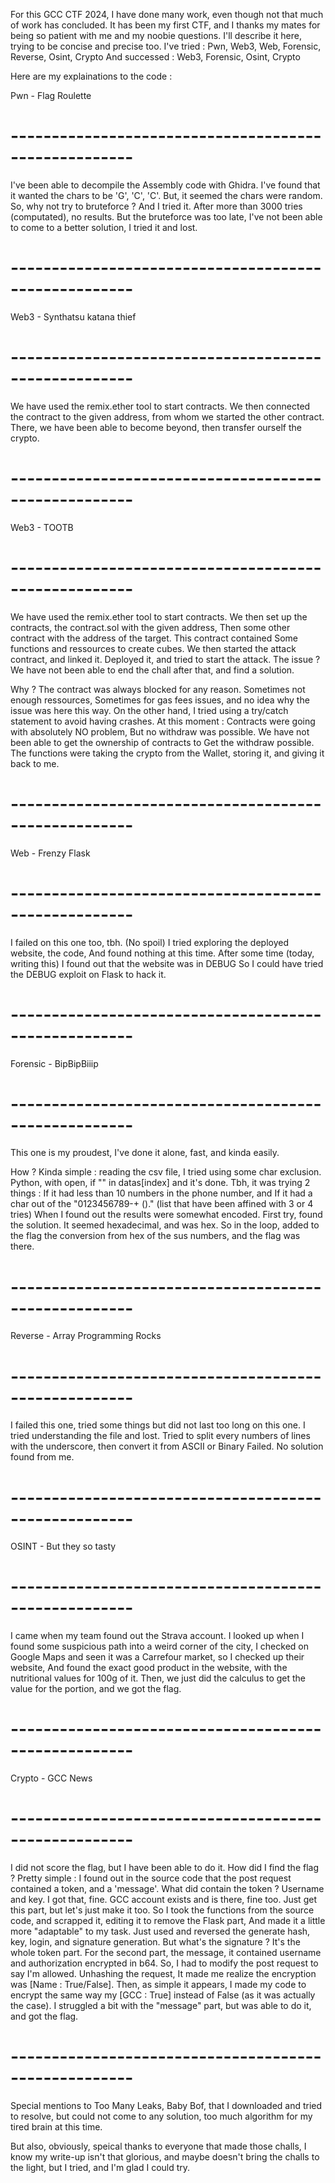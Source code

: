 
For this GCC CTF 2024, I have done many work, even though not that much of work has concluded.
It has been my first CTF, and I thanks my mates for being so patient with me and my noobie questions.
I'll describe it here, trying to be concise and precise too.
I've tried : Pwn, Web3, Web, Forensic, Reverse, Osint, Crypto
And successed : Web3, Forensic, Osint, Crypto

Here are my explainations to the code :

Pwn - Flag Roulette 
# ----------------------------------------------------- #

I've been able to decompile the Assembly code with Ghidra.
I've found that it wanted the chars to be 'G', 'C', 'C'.
But, it seemed the chars were random. So, why not try to bruteforce ?
And I tried it. After more than 3000 tries (computated), no results.
But the bruteforce was too late, I've not been able to come to a better solution,
I tried it and lost.

# ----------------------------------------------------- #

Web3 - Synthatsu katana thief 
# ----------------------------------------------------- #

We have used the remix.ether tool to start contracts.
We then connected the contract to the given address, from whom we started the other contract.
There, we have been able to become beyond, then transfer ourself the crypto.

# ----------------------------------------------------- #

Web3 - TOOTB
# ----------------------------------------------------- #

We have used the remix.ether tool to start contracts.
We then set up the contracts, the contract.sol with the given address,
Then some other contract with the address of the target. This contract contained
Some functions and ressources to create cubes.
We then started the attack contract, and linked it.
Deployed it, and tried to start the attack. The issue ?
We have not been able to end the chall after that, and find a solution.

Why ?
The contract was always blocked for any reason. Sometimes not enough ressources,
Sometimes for gas fees issues, and no idea why the issue was here this way.
On the other hand, I tried using a try/catch statement to avoid having crashes.
At this moment : Contracts were going with absolutely NO problem,
But no withdraw was possible. We have not been able to get the ownership of contracts to
Get the withdraw possible.
The functions were taking the crypto from the Wallet, storing it, and giving it back to me.

# ----------------------------------------------------- #

Web - Frenzy Flask
# ----------------------------------------------------- #

I failed on this one too, tbh. (No spoil)
I tried exploring the deployed website, the code,
And found nothing at this time.
After some time (today, writing this) I found out that the website was in DEBUG
So I could have tried the DEBUG exploit on Flask to hack it.

# ----------------------------------------------------- #

Forensic - BipBipBiiip
# ----------------------------------------------------- #

This one is my proudest, I've done it alone, fast, and kinda easily.

How ? Kinda simple : reading the csv file,
I tried using some char exclusion.
Python, with open, if "" in datas[index] and it's done.
Tbh, it was trying 2 things : If it had less than 10 numbers in the phone number, and
If it had a char out of the "0123456789-+ ()." (list that have been affined with 3 or 4 tries)
When I found out the results were somewhat encoded. First try, found the solution. It seemed hexadecimal, and was hex.
So in the loop, added to the flag the conversion from hex of the sus numbers, and the flag was there.

# ----------------------------------------------------- #

Reverse - Array Programming Rocks
# ----------------------------------------------------- #

I failed this one, tried some things but did not last too long on this one.
I tried understanding the file and lost.
Tried to split every numbers of lines with the underscore, then convert it from ASCII or Binary
Failed. No solution found from me.

# ----------------------------------------------------- #

OSINT - But they so tasty

# ----------------------------------------------------- #

I came when my team found out the Strava account.
I looked up when I found some suspicious path into a weird corner of the city,
I checked on Google Maps and seen it was a Carrefour market, so I checked up their website,
And found the exact good product in the website, with the nutritional values for 100g of it.
Then, we just did the calculus to get the value for the portion, and we got the flag.

# ----------------------------------------------------- #

Crypto - GCC News
# ----------------------------------------------------- #

I did not score the flag, but I have been able to do it.
How did I find the flag ? Pretty simple : 
I found out in the source code that the post request contained a token, and a 'message'.
What did contain the token ? Username and key.
I got that, fine. GCC account exists and is there, fine too.
Just get this part, but let's just make it too.
So I took the functions from the source code, and scrapped it, editing it to remove the Flask part,
And made it a little more "adaptable" to my task.
Just used and reversed the generate hash, key, login, and signature generation.
But what's the signature ? It's the whole token part.
For the second part, the message, it contained username and authorization encrypted in b64.
So, I had to modify the post request to say I'm allowed. Unhashing the request,
It made me realize the encryption was [Name : True/False]. Then, as simple it appears,
I made my code to encrypt the same way my [GCC : True] instead of False (as it was actually the case).
I struggled a bit with the "message" part, but was able to do it, and got the flag.

# ----------------------------------------------------- #

Special mentions to Too Many Leaks, Baby Bof, that I downloaded and tried to resolve, but could not come to any solution, too much algorithm for my tired brain at this time.

But also, obviously, speical thanks to everyone that made those challs, 
I know my write-up isn't that glorious, and maybe doesn't bring the challs to the light, but I tried, and I'm glad I could try.